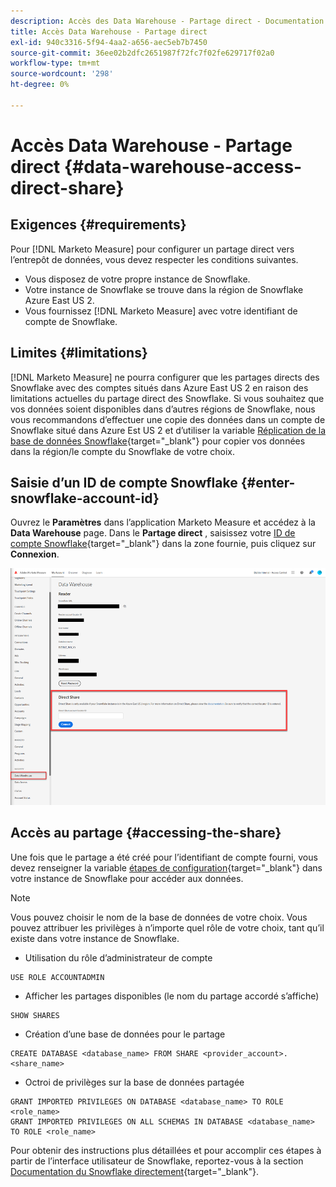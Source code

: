 ```yaml
---
description: Accès des Data Warehouse - Partage direct - Documentation du produit
title: Accès Data Warehouse - Partage direct
exl-id: 940c3316-5f94-4aa2-a656-aec5eb7b7450
source-git-commit: 36ee02b2dfc2651987f72fc7f02fe629717f02a0
workflow-type: tm+mt
source-wordcount: '298'
ht-degree: 0%

---
```


# Accès Data Warehouse - Partage direct {#data-warehouse-access-direct-share}

## Exigences {#requirements}

Pour [!DNL Marketo Measure] pour configurer un partage direct vers l’entrepôt de données, vous devez respecter les conditions suivantes.

* Vous disposez de votre propre instance de Snowflake.
* Votre instance de Snowflake se trouve dans la région de Snowflake Azure East US 2.
* Vous fournissez [!DNL Marketo Measure] avec votre identifiant de compte de Snowflake.

## Limites {#limitations}

[!DNL Marketo Measure] ne pourra configurer que les partages directs des Snowflake avec des comptes situés dans Azure East US 2 en raison des limitations actuelles du partage direct des Snowflake. Si vous souhaitez que vos données soient disponibles dans d’autres régions de Snowflake, nous vous recommandons d’effectuer une copie des données dans un compte de Snowflake situé dans Azure Est US 2 et d’utiliser la variable [Réplication de la base de données Snowflake](https://docs.snowflake.com/en/user-guide/database-replication-intro.html){target="_blank"} pour copier vos données dans la région/le compte du Snowflake de votre choix.

## Saisie d’un ID de compte Snowflake {#enter-snowflake-account-id}

Ouvrez le **Paramètres** dans l’application Marketo Measure et accédez à la **Data Warehouse** page. Dans le **Partage direct** , saisissez votre [ID de compte Snowflake](https://docs.snowflake.com/en/user-guide/admin-account-identifier.html){target="_blank"} dans la zone fournie, puis cliquez sur **Connexion**.

![](assets/data-warehouse-access-direct-share-1.png)

## Accès au partage {#accessing-the-share}

Une fois que le partage a été créé pour l’identifiant de compte fourni, vous devez renseigner la variable [étapes de configuration](https://docs.snowflake.com/en/user-guide/data-share-consumers.html){target="_blank"} dans votre instance de Snowflake pour accéder aux données.

>[!NOTE]
>
>Vous pouvez choisir le nom de la base de données de votre choix. Vous pouvez attribuer les privilèges à n’importe quel rôle de votre choix, tant qu’il existe dans votre instance de Snowflake.

* Utilisation du rôle d’administrateur de compte

```
USE ROLE ACCOUNTADMIN
```

* Afficher les partages disponibles (le nom du partage accordé s’affiche)

```
SHOW SHARES
```

* Création d’une base de données pour le partage

```
CREATE DATABASE <database_name> FROM SHARE <provider_account>.<share_name>
```

* Octroi de privilèges sur la base de données partagée

```
GRANT IMPORTED PRIVILEGES ON DATABASE <database_name> TO ROLE <role_name>
GRANT IMPORTED PRIVILEGES ON ALL SCHEMAS IN DATABASE <database_name> TO ROLE <role_name>
```

Pour obtenir des instructions plus détaillées et pour accomplir ces étapes à partir de l’interface utilisateur de Snowflake, reportez-vous à la section [Documentation du Snowflake directement](https://docs.snowflake.com/en/user-guide/data-share-consumers.html){target="_blank"}.
